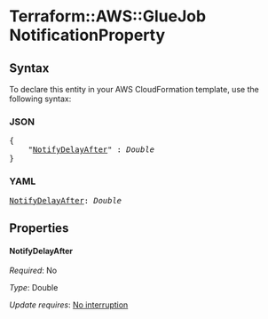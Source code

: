 # Terraform::AWS::GlueJob NotificationProperty

## Syntax

To declare this entity in your AWS CloudFormation template, use the following syntax:

### JSON

<pre>
{
    "<a href="#notifydelayafter" title="NotifyDelayAfter">NotifyDelayAfter</a>" : <i>Double</i>
}
</pre>

### YAML

<pre>
<a href="#notifydelayafter" title="NotifyDelayAfter">NotifyDelayAfter</a>: <i>Double</i>
</pre>

## Properties

#### NotifyDelayAfter

_Required_: No

_Type_: Double

_Update requires_: [No interruption](https://docs.aws.amazon.com/AWSCloudFormation/latest/UserGuide/using-cfn-updating-stacks-update-behaviors.html#update-no-interrupt)

